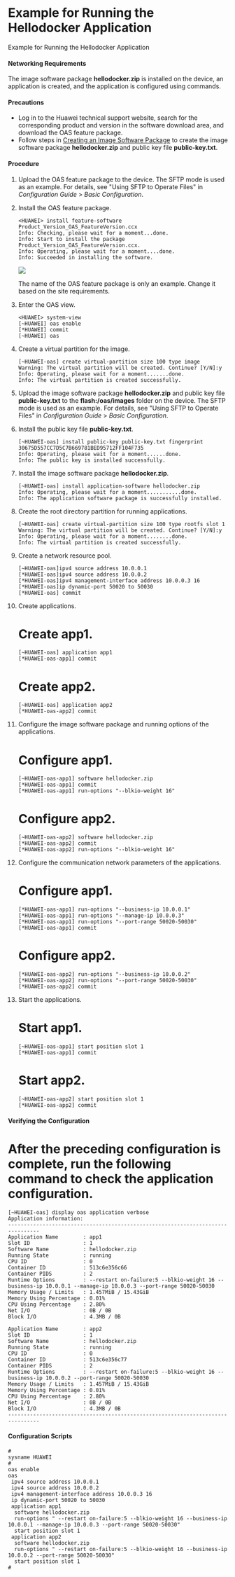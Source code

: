 Example for Running the Hellodocker Application
===============================================

Example for Running the Hellodocker Application

#### Networking Requirements

The image software package **hellodocker.zip** is installed on the device, an application is created, and the application is configured using commands.

#### Precautions

* Log in to the Huawei technical support website, search for the corresponding product and version in the software download area, and download the OAS feature package.
* Follow steps in [Creating an Image Software Package](vrp_OAS_cfg_0005.html) to create the image software package **hellodocker.zip** and public key file **public-key.txt**.


#### Procedure

1. Upload the OAS feature package to the device. The SFTP mode is used as an example. For details, see "Using SFTP to Operate Files" in *Configuration Guide* > *Basic Configuration*.
2. Install the OAS feature package.
   
   
   ```
   <HUAWEI> install feature-software Product_Version_OAS_FeatureVersion.ccx
   Info: Checking, please wait for a moment...done.
   Info: Start to install the package Product_Version_OAS_FeatureVersion.ccx.
   Info: Operating, please wait for a moment....done.
   Info: Succeeded in installing the software.
   ```
   ![](public_sys-resources/note_3.0-en-us.png) 
   
   The name of the OAS feature package is only an example. Change it based on the site requirements.
3. Enter the OAS view.
   
   
   ```
   <HUAWEI> system-view
   [~HUAWEI] oas enable
   [*HUAWEI] commit
   [~HUAWEI] oas
   ```
4. Create a virtual partition for the image.
   
   
   ```
   [~HUAWEI-oas] create virtual-partition size 100 type image
   Warning: The virtual partition will be created. Continue? [Y/N]:y
   Info: Operating, please wait for a moment.......done.
   Info: The virtual partition is created successfully.
   ```
5. Upload the image software package **hellodocker.zip** and public key file **public-key.txt** to the **flash:/oas/images** folder on the device. The SFTP mode is used as an example. For details, see "Using SFTP to Operate Files" in *Configuration Guide* > *Basic Configuration*.
6. Install the public key file **public-key.txt**.
   
   
   ```
   [~HUAWEI-oas] install public-key public-key.txt fingerprint 30675D557CC7D5C7B669781BED95712FF104F735
   Info: Operating, please wait for a moment......done.
   Info: The public key is installed successfully.
   ```
7. Install the image software package **hellodocker.zip**.
   
   
   ```
   [~HUAWEI-oas] install application-software hellodocker.zip
   Info: Operating, please wait for a moment...........done.
   Info: The application software package is successfully installed.
   ```
8. Create the root directory partition for running applications.
   
   
   ```
   [~HUAWEI-oas] create virtual-partition size 100 type rootfs slot 1
   Warning: The virtual partition will be created. Continue? [Y/N]:y
   Info: Operating, please wait for a moment........done.
   Info: The virtual partition is created successfully.
   ```
9. Create a network resource pool.
   
   
   ```
   [~HUAWEI-oas]ipv4 source address 10.0.0.1
   [*HUAWEI-oas]ipv4 source address 10.0.0.2
   [*HUAWEI-oas]ipv4 management-interface address 10.0.0.3 16
   [*HUAWEI-oas]ip dynamic-port 50020 to 50030
   [*HUAWEI-oas] commit
   ```
10. Create applications.
    
    
    
    # Create app1.
    
    
    
    ```
    [~HUAWEI-oas] application app1
    [*HUAWEI-oas-app1] commit
    ```
    
    
    
    # Create app2.
    
    
    
    ```
    [~HUAWEI-oas] application app2
    [*HUAWEI-oas-app2] commit
    ```
11. Configure the image software package and running options of the applications.
    
    
    
    # Configure app1.
    
    ```
    [~HUAWEI-oas-app1] software hellodocker.zip
    [*HUAWEI-oas-app1] commit
    [*HUAWEI-oas-app1] run-options "--blkio-weight 16"
    ```
    
    # Configure app2.
    
    ```
    [~HUAWEI-oas-app2] software hellodocker.zip
    [*HUAWEI-oas-app2] commit
    [*HUAWEI-oas-app2] run-options "--blkio-weight 16"
    ```
12. Configure the communication network parameters of the applications.
    
    
    
    # Configure app1.
    
    
    
    ```
    [*HUAWEI-oas-app1] run-options "--business-ip 10.0.0.1"
    [*HUAWEI-oas-app1] run-options "--manage-ip 10.0.0.3"
    [*HUAWEI-oas-app1] run-options "--port-range 50020-50030"
    [*HUAWEI-oas-app1] commit
    ```
    
    # Configure app2.
    
    ```
    [*HUAWEI-oas-app2] run-options "--business-ip 10.0.0.2"
    [*HUAWEI-oas-app2] run-options "--port-range 50020-50030"
    [*HUAWEI-oas-app2] commit
    ```
13. Start the applications.
    
    
    
    # Start app1.
    
    
    
    ```
    [~HUAWEI-oas-app1] start position slot 1
    [*HUAWEI-oas-app1] commit
    ```
    
    # Start app2.
    
    ```
    [~HUAWEI-oas-app2] start position slot 1
    [*HUAWEI-oas-app2] commit
    ```

#### Verifying the Configuration

# After the preceding configuration is complete, run the following command to check the application configuration.

```
[~HUAWEI-oas] display oas application verbose
Application information:
--------------------------------------------------------------------------------
Application Name        : app1
Slot ID                 : 1
Software Name           : hellodocker.zip
Running State           : running
CPU ID                  : 0
Container ID            : 513c6e356c66
Container PIDS          : 2
Runtime Options         : --restart on-failure:5 --blkio-weight 16 --business-ip 10.0.0.1 --manage-ip 10.0.0.3 --port-range 50020-50030
Memory Usage / Limits   : 1.457MiB / 15.43GiB
Memory Using Percentage : 0.01%
CPU Using Percentage    : 2.80%
Net I/O                 : 0B / 0B
Block I/O               : 4.3MB / 0B

Application Name        : app2
Slot ID                 : 1
Software Name           : hellodocker.zip
Running State           : running
CPU ID                  : 0
Container ID            : 513c6e356c77
Container PIDS          : 2
Runtime Options         : --restart on-failure:5 --blkio-weight 16 --business-ip 10.0.0.2 --port-range 50020-50030
Memory Usage / Limits   : 1.457MiB / 15.43GiB
Memory Using Percentage : 0.01%
CPU Using Percentage    : 2.80%
Net I/O                 : 0B / 0B
Block I/O               : 4.3MB / 0B
--------------------------------------------------------------------------------
```

#### Configuration Scripts

```
#
sysname HUAWEI
#
oas enable
oas
 ipv4 source address 10.0.0.1
 ipv4 source address 10.0.0.2
 ipv4 management-interface address 10.0.0.3 16
 ip dynamic-port 50020 to 50030
 application app1
  software hellodocker.zip 
  run-options " --restart on-failure:5 --blkio-weight 16 --business-ip 10.0.0.1 --manage-ip 10.0.0.3 --port-range 50020-50030"
  start position slot 1
 application app2
  software hellodocker.zip 
  run-options " --restart on-failure:5 --blkio-weight 16 --business-ip 10.0.0.2 --port-range 50020-50030"
  start position slot 1
#
```